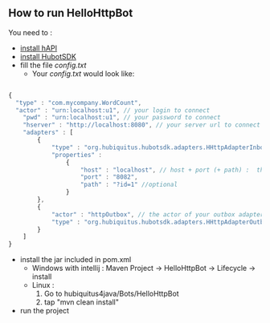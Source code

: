 ## How to run HelloHttpBot

You need to : 
 * [install hAPI]()
 * [install HubotSDK]()
 * fill the file _config.txt_
    - Your _config.txt_ would look like:

```js

{
  "type" : "com.mycompany.WordCount",
  "actor" : "urn:localhost:u1", // your login to connect
	"pwd" : "urn:localhost:u1", // your password to connect
	"hserver" : "http://localhost:8080", // your server url to connect
	"adapters" : [
		{
            "type" : "org.hubiquitus.hubotsdk.adapters.HHttpAdapterInbox", // fix, the path of the class HHttpAdapterInbox
            "properties" :
                {
                    "host" : "localhost", // host + port (+ path) :  the endpoint where you want to receive the request
                    "port" : "8082",
                    "path" : "?id=1" //optional
                }
        },
        {
            "actor" : "httpOutbox", // the actor of your outbox adapter
            "type" : "org.hubiquitus.hubotsdk.adapters.HHttpAdapterOutbox" // fix, the path of the class HHttpAdapterOutbox
        }
	]
}
```
 * install the jar included in pom.xml
   - Windows with intellij : Maven Project -> HelloHttpBot -> Lifecycle -> install
   - Linux : 
  	 1. Go to hubiquitus4java/Bots/HelloHttpBot
  	 2. tap "mvn clean install"
 * run the project

